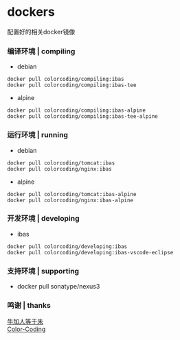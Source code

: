 # dockers
配置好的相关docker镜像

### 编译环境 | compiling
* debian
~~~
docker pull colorcoding/compiling:ibas
docker pull colorcoding/compiling:ibas-tee
~~~
* alpine
~~~
docker pull colorcoding/compiling:ibas-alpine
docker pull colorcoding/compiling:ibas-tee-alpine
~~~

### 运行环境 | running
* debian
~~~
docker pull colorcoding/tomcat:ibas
docker pull colorcoding/nginx:ibas
~~~
* alpine
~~~
docker pull colorcoding/tomcat:ibas-alpine
docker pull colorcoding/nginx:ibas-alpine
~~~

### 开发环境 | developing
* ibas
~~~
docker pull colorcoding/developing:ibas
docker pull colorcoding/developing:ibas-vscode-eclipse
~~~

### 支持环境 | supporting
* docker pull sonatype/nexus3

### 鸣谢 | thanks
[牛加人等于朱](http://baike.baidu.com/view/1769.htm "NiurenZhu")<br>
[Color-Coding](http://colorcoding.org/ "咔啦工作室")<br>
